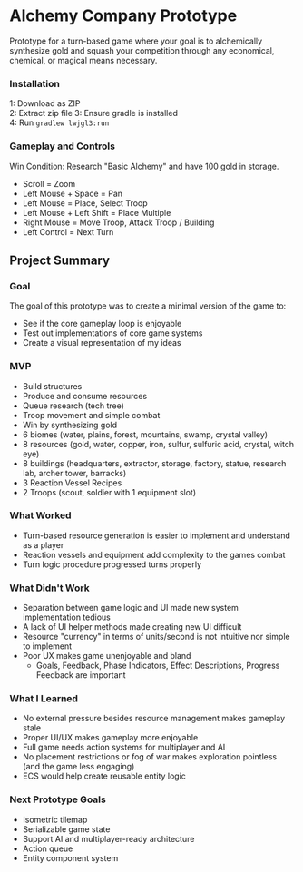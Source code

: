 # Alchemy Company Prototype
Prototype for a turn-based game where your goal is to alchemically synthesize gold and squash your competition through any economical, chemical, or magical means necessary.

### Installation
1: Download as ZIP<br>
2: Extract zip file
3: Ensure gradle is installed<br>
4: Run `gradlew lwjgl3:run`<br>

### Gameplay and Controls
Win Condition: Research "Basic Alchemy" and have 100 gold in storage.

- Scroll = Zoom
- Left Mouse + Space = Pan
- Left Mouse = Place, Select Troop
- Left Mouse + Left Shift = Place Multiple
- Right Mouse = Move Troop, Attack Troop / Building
- Left Control = Next Turn

## Project Summary
### Goal
The goal of this prototype was to create a minimal version of the game to:
- See if the core gameplay loop is enjoyable
- Test out implementations of core game systems
- Create a visual representation of my ideas
### MVP
- Build structures
- Produce and consume resources
- Queue research (tech tree)
- Troop movement and simple combat
- Win by synthesizing gold
- 6 biomes (water, plains, forest, mountains, swamp, crystal valley)
- 8 resources (gold, water, copper, iron, sulfur, sulfuric acid, crystal, witch eye)
- 8 buildings (headquarters, extractor, storage, factory, statue, research lab, archer tower, barracks)
- 3 Reaction Vessel Recipes
- 2 Troops (scout, soldier with 1 equipment slot)

### What Worked
- Turn-based resource generation is easier to implement and understand as a player
- Reaction vessels and equipment add complexity to the games combat
- Turn logic procedure progressed turns properly

###  What Didn't Work
- Separation between game logic and UI made new system implementation tedious
- A lack of UI helper methods made creating new UI difficult
- Resource "currency" in terms of units/second is not intuitive nor simple to implement
- Poor UX makes game unenjoyable and bland
    - Goals, Feedback, Phase Indicators, Effect Descriptions, Progress Feedback are important

### What I Learned
- No external pressure besides resource management makes gameplay stale
- Proper UI/UX makes gameplay more enjoyable
- Full game needs action systems for multiplayer and AI
- No placement restrictions or fog of war makes exploration pointless (and the game less engaging)
- ECS would help create reusable entity logic

### Next Prototype Goals
- Isometric tilemap
- Serializable game state
- Support AI and multiplayer-ready architecture
- Action queue
- Entity component system